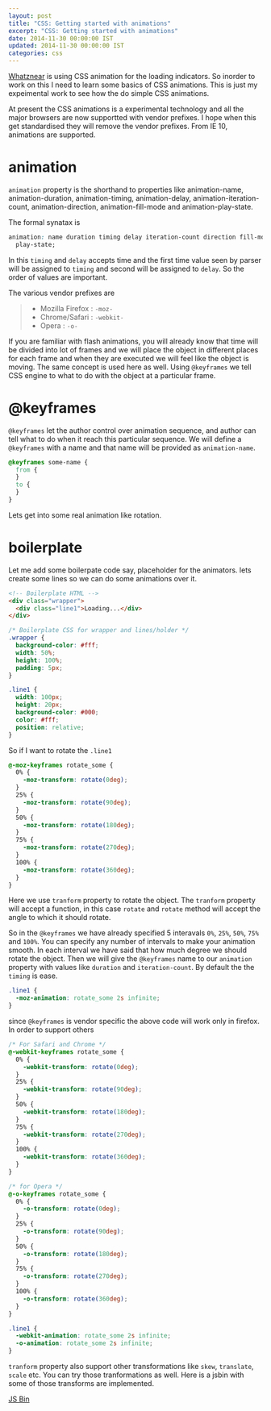 ```yaml
---
layout: post
title: "CSS: Getting started with animations"
excerpt: "CSS: Getting started with animations"
date: 2014-11-30 00:00:00 IST
updated: 2014-11-30 00:00:00 IST
categories: css
---
```


[Whatznear](http://whatznear.com) is using CSS animation for the loading indicators. So inorder to work on this I need to learn some basics of CSS animations. This is just my expeimental work to see how the do simple CSS animations.

At present the CSS animations is a experimental technology and all the major browsers are now supportted with vendor prefixes. I hope when this get standardised they will remove the vendor prefixes. From IE 10, animations are supported.

# animation

`animation` property is the shorthand to properties like animation-name, animation-duration, animation-timing, animation-delay, animation-iteration-count, animation-direction, animation-fill-mode and animation-play-state.

The formal synatax is

```css
animation: name duration timing delay iteration-count direction fill-mode
  play-state;
```

In this `timing` and `delay` accepts time and the first time value seen by parser will be assigned to `timing` and second will be assigned to `delay`. So the order of values are important.

The various vendor prefixes are

> - Mozilla Firefox : `-moz-`
> - Chrome/Safari : `-webkit-`
> - Opera : `-o-`

If you are familiar with flash animations, you will already know that time will be divided into lot of frames and we will place the object in different places for each frame and when they are executed we will feel like the object is moving. The same concept is used here as well. Using `@keyframes` we tell CSS engine to what to do with the object at a particular frame.

# @keyframes

`@keyframes` let the author control over animation sequence, and author can tell what to do when it reach this particular sequence. We will define a `@keyframes` with a name and that name will be provided as `animation-name`.

```css
@keyframes some-name {
  from {
  }
  to {
  }
}
```

Lets get into some real animation like rotation.

# boilerplate

Let me add some boilerpate code say, placeholder for the animators. lets create some lines so we can do some animations over it.

```html
<!-- Boilerplate HTML -->
<div class="wrapper">
  <div class="line1">Loading...</div>
</div>
```

```css
/* Boilerplate CSS for wrapper and lines/holder */
.wrapper {
  background-color: #fff;
  width: 50%;
  height: 100%;
  padding: 5px;
}

.line1 {
  width: 100px;
  height: 20px;
  background-color: #000;
  color: #fff;
  position: relative;
}
```

So if I want to rotate the `.line1`

```css
@-moz-keyframes rotate_some {
  0% {
    -moz-transform: rotate(0deg);
  }
  25% {
    -moz-transform: rotate(90deg);
  }
  50% {
    -moz-transform: rotate(180deg);
  }
  75% {
    -moz-transform: rotate(270deg);
  }
  100% {
    -moz-transform: rotate(360deg);
  }
}
```

Here we use `tranform` property to rotate the object. The `tranform` property will accept a function, in this case `rotate` and `rotate` method will accept the angle to which it should rotate.

So in the `@keyframes` we have already specified 5 interavals `0%`, `25%`, `50%`, `75%` and `100%`. You can specify any number of intervals to make your animation smooth. In each interval we have said that how much degree we should rotate the object. Then we will give the `@keyframes` name to our `animation` property with values like `duration` and `iteration-count`. By default the the `timing` is ease.

```css
.line1 {
  -moz-animation: rotate_some 2s infinite;
}
```

since `@keyframes` is vendor specific the above code will work only in firefox. In order to support others

```css
/* For Safari and Chrome */
@-webkit-keyframes rotate_some {
  0% {
    -webkit-transform: rotate(0deg);
  }
  25% {
    -webkit-transform: rotate(90deg);
  }
  50% {
    -webkit-transform: rotate(180deg);
  }
  75% {
    -webkit-transform: rotate(270deg);
  }
  100% {
    -webkit-transform: rotate(360deg);
  }
}

/* for Opera */
@-o-keyframes rotate_some {
  0% {
    -o-transform: rotate(0deg);
  }
  25% {
    -o-transform: rotate(90deg);
  }
  50% {
    -o-transform: rotate(180deg);
  }
  75% {
    -o-transform: rotate(270deg);
  }
  100% {
    -o-transform: rotate(360deg);
  }
}

.line1 {
  -webkit-animation: rotate_some 2s infinite;
  -o-animation: rotate_some 2s infinite;
}
```

`tranform` property also support other transformations like `skew`, `translate`, `scale` etc.
You can try those tranformations as well. Here is a jsbin with some of those transforms are implemented.

<a class="jsbin-embed" href="http://jsbin.com/wudel/4/embed?css,output">JS Bin</a><script src="http://static.jsbin.com/js/embed.js"></script>
